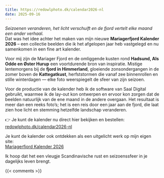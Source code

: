 ```yaml
---
title: https://redowlphoto.dk/calendar2026-nl
date: 2025-09-16
---
```

*Seizoenen veranderen, het licht verschuift en de fjord vertelt elke maand een ander verhaal.*  
Dat was het idee achter het maken van mijn nieuwe **Mariagerfjord Kalender 2026** – een collectie beelden die ik het afgelopen jaar heb vastgelegd en nu samenkomen in een fine art kalender.  

<!--more-->  

Voor mij zijn de Mariager Fjord en de omliggende kusten rond **Hadsund, Als Odde en Øster Hurup** een voortdurende bron van inspiratie. Mistige lentemorgens bij de **fjord in Himmerland**, gloeiende zonsondergangen in de zomer boven de **Kattegatkust**, herfststormen die vanaf zee binnenrollen en stille winterdagen — elke foto weerspiegelt de sfeer van zijn seizoen.  

Voor de productie van de kalender heb ik de software van Saal Digital gebruikt, waarmee ik de lay-out kon ontwerpen en ervoor kon zorgen dat de beelden natuurlijk van de ene maand in de andere overgaan. Het resultaat is meer dan een reeks foto’s; het is een reis door een jaar aan de fjord, die laat zien hoe licht en stemming hetzelfde landschap veranderen.  

👉 Je kunt de kalender nu direct hier bekijken en bestellen:  
[redowlphoto.dk/calendar2026-nl](https://redowlphoto.dk/calendar2026-nl)  

Je kunt de kalender ook ontdekken als een uitgelicht werk op mijn eigen site:  
[Mariagerfjord Kalender 2026](https://redowlphoto.dk/works/mariagerfjord-calendar-2026/)  

Ik hoop dat het een vleugje Scandinavische rust en seizoenssfeer in je dagelijks leven brengt.  
<!-- Mariager Fjord, Hadsund, Als Odde, Øster Hurup, Kattegat, Himmerland, kalender, fine art fotografie, Scandinavische zeegezichten, Mariagerfjord Kalender, fotografie -->

{{< comments >}}
